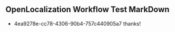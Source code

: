 ## OpenLocalization Workflow Test MarkDown
* 4ea9278e-cc78-4306-90b4-757c440905a7 
thanks!<!--HONumber=Jul16_HO2-->